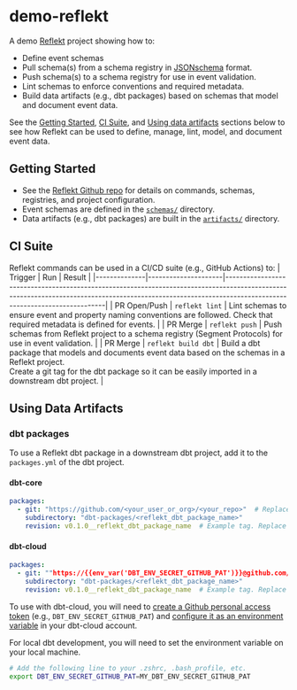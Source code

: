 # demo-reflekt
A demo [Reflekt](https://github.com/GClunies/reflekt) project showing how to:
- Define event schemas
- Pull schema(s) from a schema registry in [JSONschema](https://json-schema.org/) format.
- Push schema(s) to a schema registry for use in event validation.
- Lint schemas to enforce conventions and required metadata.
- Build data artifacts (e.g., dbt packages) based on schemas that model and document event data.

See the [Getting Started](#getting-started), [CI Suite](#ci-suite), and [Using data artifacts](#using-data-artifacts) sections below to see how Reflekt can be used to define, manage, lint, model, and document event data.

## Getting Started
- See the [Reflekt Github repo](https://github.com/GClunies/reflekt) for details on commands, schemas, registries, and project configuration.
- Event schemas are defined in the [`schemas/`](schemas/) directory.
- Data artifacts (e.g., dbt packages) are built in the [`artifacts/`](artifacts/) directory.

## CI Suite
Reflekt commands can be used in a CI/CD suite (e.g., GitHub Actions) to:
| Trigger      | Run                 | Result                                                                                                                                                                                                 |
|--------------|---------------------|--------------------------------------------------------------------------------------------------------------------------------------------------------------------------------------------------------|
| PR Open/Push | `reflekt lint`      | Lint schemas to ensure event and property naming conventions are followed. Check that required metadata is defined for events.                                                                           |
| PR Merge     | `reflekt push`      | Push schemas from Reflekt project to a schema registry (Segment Protocols) for use in event validation.                                                                                                |
| PR Merge     | `reflekt build dbt` | Build a dbt package that models and documents event data based on the schemas in a Reflekt project.<br> Create a git tag for the dbt package so it can be easily imported in a downstream dbt project. |

## Using Data Artifacts

### dbt packages
To use a Reflekt dbt package in a downstream dbt project, add it to the `packages.yml` of the dbt project.

#### dbt-core
```yaml
packages:
  - git: "https://github.com/<your_user_or_org>/<your_repo>"  # Replace with Github repo URL for your Reflekt project
    subdirectory: "dbt-packages/<reflekt_dbt_package_name>"
    revision: v0.1.0__reflekt_dbt_package_name  # Example tag. Replace with branch, tag, or commit (full 40-character hash)
```

#### dbt-cloud
```yaml
packages:
  - git: ""https://{{env_var('DBT_ENV_SECRET_GITHUB_PAT')}}@github.com/<your_user_or_org>/<your_repo>.git""  # Replace with your PAT and Github repo URL for your Reflekt project
    subdirectory: "dbt-packages/<reflekt_dbt_package_name>"
    revision: v0.1.0__reflekt_dbt_package_name  # Example tag. Replace with branch, tag, or commit (full 40-character hash)
```

To use with dbt-cloud, you will need to [create a Github personal access token](https://docs.github.com/en/authentication/keeping-your-account-and-data-secure/creating-a-personal-access-token) (e.g., `DBT_ENV_SECRET_GITHUB_PAT`) and [configure it as an environment variable](https://docs.getdbt.com/docs/dbt-cloud/using-dbt-cloud/cloud-environment-variables) in your dbt-cloud account.

For local dbt development, you will need to set the environment variable on your local machine.
```bash
# Add the following line to your .zshrc, .bash_profile, etc.
export DBT_ENV_SECRET_GITHUB_PAT=MY_DBT_ENV_SECRET_GITHUB_PAT
```

